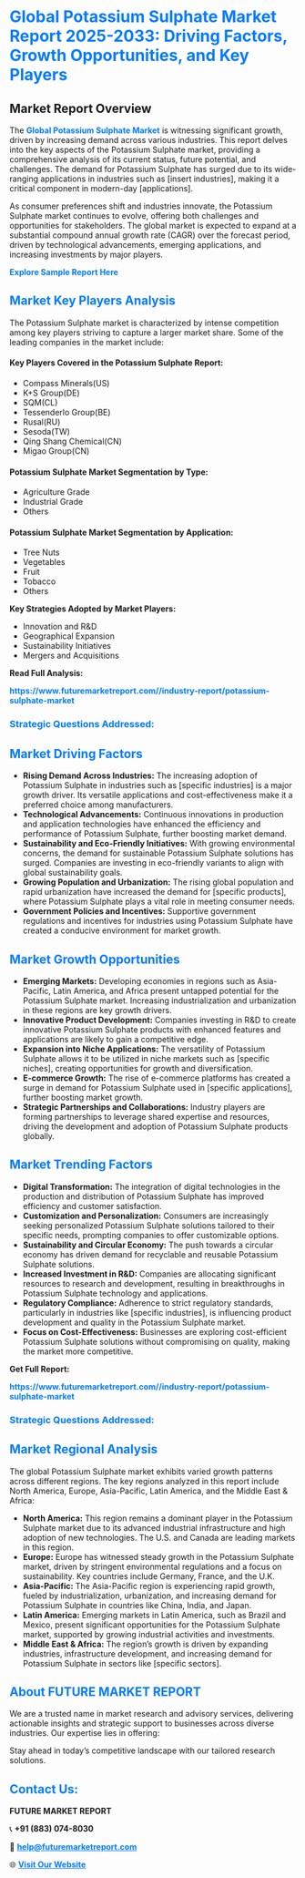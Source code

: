 <h1 style="color: #007BFF;">Global Potassium Sulphate Market Report 2025-2033: Driving Factors, Growth Opportunities, and Key Players</h1>

<section id="overview">
<h2>Market Report Overview</h2>
<p>The <a href="https://www.futuremarketreport.com//industry-report/potassium-sulphate-market" style="color: #007BFF; text-decoration: none;"><strong>Global Potassium Sulphate Market</strong></a> is witnessing significant growth, driven by increasing demand across various industries. This report delves into the key aspects of the Potassium Sulphate market, providing a comprehensive analysis of its current status, future potential, and challenges. The demand for Potassium Sulphate has surged due to its wide-ranging applications in industries such as [insert industries], making it a critical component in modern-day [applications].</p>
<p>As consumer preferences shift and industries innovate, the Potassium Sulphate market continues to evolve, offering both challenges and opportunities for stakeholders. The global market is expected to expand at a substantial compound annual growth rate (CAGR) over the forecast period, driven by technological advancements, emerging applications, and increasing investments by major players.</p>
</section>

<section id="overview">
<p><a href="https://www.futuremarketreport.com//request-sample/reportId=53327" style="color: #007BFF; text-decoration: none;"><strong>Explore Sample Report Here</strong></a></p>
</section>

<section id="key-players">
<h2 style="color: #007BFF;">Market Key Players Analysis</h2>
<p>The Potassium Sulphate market is characterized by intense competition among key players striving to capture a larger market share. Some of the leading companies in the market include:</p>
<h4>Key Players Covered in the Potassium Sulphate Report:</h4>
<ul><li>Compass Minerals(US)</li><li>K+S Group(DE)</li><li>SQM(CL)</li><li>Tessenderlo Group(BE)</li><li>Rusal(RU)</li><li>Sesoda(TW)</li><li>Qing Shang Chemical(CN)</li><li>Migao Group(CN)</li></ul>
<h4>Potassium Sulphate Market Segmentation by Type:</h4>
<ul><li>Agriculture Grade</li><li>Industrial Grade</li><li>Others</li></ul>

<h4>Potassium Sulphate Market Segmentation by Application:</h4>
<ul><li>Tree Nuts</li><li>Vegetables</li><li>Fruit</li><li>Tobacco</li><li>Others</li></ul>
<p><strong>Key Strategies Adopted by Market Players:</strong></p>
<ul>
<li>Innovation and R&D</li>
<li>Geographical Expansion</li>
<li>Sustainability Initiatives</li>
<li>Mergers and Acquisitions</li>
</ul>
</section>

<section>
<p><strong>Read Full Analysis: </strong></p><a href="https://www.futuremarketreport.com//industry-report/potassium-sulphate-market" style="color: #007BFF; text-decoration: none;"><strong>https://www.futuremarketreport.com//industry-report/potassium-sulphate-market</strong></a>
<h3 style="color: #007BFF;">Strategic Questions Addressed:</h3>
</section>

<section id="driving-factors">
<h2 style="color: #007BFF;">Market Driving Factors</h2>
<ul>
<li><strong>Rising Demand Across Industries:</strong> The increasing adoption of Potassium Sulphate in industries such as [specific industries] is a major growth driver. Its versatile applications and cost-effectiveness make it a preferred choice among manufacturers.</li>
<li><strong>Technological Advancements:</strong> Continuous innovations in production and application technologies have enhanced the efficiency and performance of Potassium Sulphate, further boosting market demand.</li>
<li><strong>Sustainability and Eco-Friendly Initiatives:</strong> With growing environmental concerns, the demand for sustainable Potassium Sulphate solutions has surged. Companies are investing in eco-friendly variants to align with global sustainability goals.</li>
<li><strong>Growing Population and Urbanization:</strong> The rising global population and rapid urbanization have increased the demand for [specific products], where Potassium Sulphate plays a vital role in meeting consumer needs.</li>
<li><strong>Government Policies and Incentives:</strong> Supportive government regulations and incentives for industries using Potassium Sulphate have created a conducive environment for market growth.</li>
</ul>
</section>

<section id="growth-opportunities">
<h2 style="color: #007BFF;">Market Growth Opportunities</h2>
<ul>
<li><strong>Emerging Markets:</strong> Developing economies in regions such as Asia-Pacific, Latin America, and Africa present untapped potential for the Potassium Sulphate market. Increasing industrialization and urbanization in these regions are key growth drivers.</li>
<li><strong>Innovative Product Development:</strong> Companies investing in R&D to create innovative Potassium Sulphate products with enhanced features and applications are likely to gain a competitive edge.</li>
<li><strong>Expansion into Niche Applications:</strong> The versatility of Potassium Sulphate allows it to be utilized in niche markets such as [specific niches], creating opportunities for growth and diversification.</li>
<li><strong>E-commerce Growth:</strong> The rise of e-commerce platforms has created a surge in demand for Potassium Sulphate used in [specific applications], further boosting market growth.</li>
<li><strong>Strategic Partnerships and Collaborations:</strong> Industry players are forming partnerships to leverage shared expertise and resources, driving the development and adoption of Potassium Sulphate products globally.</li>
</ul>
</section>

<section id="trending-factors">
<h2 style="color: #007BFF;">Market Trending Factors</h2>
<ul>
<li><strong>Digital Transformation:</strong> The integration of digital technologies in the production and distribution of Potassium Sulphate has improved efficiency and customer satisfaction.</li>
<li><strong>Customization and Personalization:</strong> Consumers are increasingly seeking personalized Potassium Sulphate solutions tailored to their specific needs, prompting companies to offer customizable options.</li>
<li><strong>Sustainability and Circular Economy:</strong> The push towards a circular economy has driven demand for recyclable and reusable Potassium Sulphate solutions.</li>
<li><strong>Increased Investment in R&D:</strong> Companies are allocating significant resources to research and development, resulting in breakthroughs in Potassium Sulphate technology and applications.</li>
<li><strong>Regulatory Compliance:</strong> Adherence to strict regulatory standards, particularly in industries like [specific industries], is influencing product development and quality in the Potassium Sulphate market.</li>
<li><strong>Focus on Cost-Effectiveness:</strong> Businesses are exploring cost-efficient Potassium Sulphate solutions without compromising on quality, making the market more competitive.</li>
</ul>
</section>

<section>
<p><strong>Get Full Report: </strong></p><a href="https://www.futuremarketreport.com//industry-report/potassium-sulphate-market" style="color: #007BFF; text-decoration: none;"><strong>https://www.futuremarketreport.com//industry-report/potassium-sulphate-market</strong></a>
<h3 style="color: #007BFF;">Strategic Questions Addressed:</h3>
</section>


<section id="regional-analysis">
<h2 style="color: #007BFF;">Market Regional Analysis</h2>
<p>The global Potassium Sulphate market exhibits varied growth patterns across different regions. The key regions analyzed in this report include North America, Europe, Asia-Pacific, Latin America, and the Middle East & Africa:</p>
<ul>
<li><strong>North America:</strong> This region remains a dominant player in the Potassium Sulphate market due to its advanced industrial infrastructure and high adoption of new technologies. The U.S. and Canada are leading markets in this region.</li>
<li><strong>Europe:</strong> Europe has witnessed steady growth in the Potassium Sulphate market, driven by stringent environmental regulations and a focus on sustainability. Key countries include Germany, France, and the U.K.</li>
<li><strong>Asia-Pacific:</strong> The Asia-Pacific region is experiencing rapid growth, fueled by industrialization, urbanization, and increasing demand for Potassium Sulphate in countries like China, India, and Japan.</li>
<li><strong>Latin America:</strong> Emerging markets in Latin America, such as Brazil and Mexico, present significant opportunities for the Potassium Sulphate market, supported by growing industrial activities and investments.</li>
<li><strong>Middle East & Africa:</strong> The region’s growth is driven by expanding industries, infrastructure development, and increasing demand for Potassium Sulphate in sectors like [specific sectors].</li>
</ul>
</section>

<footer>
<h2 style="color: #007BFF;">About FUTURE MARKET REPORT</h2>
<p>We are a trusted name in market research and advisory services, delivering actionable insights and strategic support to businesses across diverse industries. Our expertise lies in offering:</p>

<p>Stay ahead in today’s competitive landscape with our tailored research solutions.</p>

<h2 style="color: #007BFF;">Contact Us:</h2>
<p><strong>FUTURE MARKET REPORT</strong></p>
<p>📞 <strong>+91 (883) 074-8030</strong></p>
<p>📧 <strong><a href="mailto:help@futuremarketreport.com" style="color: #007BFF;">help@futuremarketreport.com</a></strong></p>
<p>🌐 <strong><a href="https://www.futuremarketreport.com/" style="color: #007BFF;">Visit Our Website</a></strong></p>
</footer>